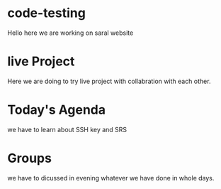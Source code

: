 # code-testing
Hello here we are working on saral website

# live Project 
 Here we are doing to try live project with collabration with each other.


 # Today's Agenda
we have to learn about SSH key and SRS
 # Groups
 we have to dicussed in evening whatever we have done in whole days.


 <!-- Hello prakash -->
 
 
 
